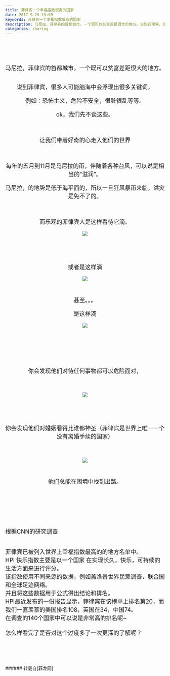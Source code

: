 ```yaml
---
title: 菲律宾一个幸福指数很高的国家
date: 2017-9-25 19:09
keywords: 菲律宾一个幸福指数很高的国家
description: 马尼拉，菲律宾的首都城市。一个既可以贫富差距很大的地方。说到菲律宾，很多人可能脑海中会浮现出很多关键词，例如：恐怖主义，危险不安全，很脏很乱等等。ok，我们先不谈这些。让我们带着好奇的心走入他们的世界每年的五月到11月是马尼拉的雨，伴随着各种台风，可以说是相当的“滋润”。 马尼拉，的地势是低于海平面的，所以一旦狂风暴雨来临，洪灾是免不了的。而乐观的菲律宾人是这样看待它滴。或者是这样滴甚至。。。是这样滴你会发现他们对待任何事物都可以危险面对，你会发现他们对婚姻看得比谁都神圣（菲律宾是世界上唯一一个没有离婚手续的国家）他们总能在困境中找到出路。根据CNN的研究调查 菲律宾已被列入世界上幸福指数最高的的地方名单中。 HPI 快乐指数主要是以一个国家 在实现长久，快乐，可持续的生活方面来进行评分。 该指数使用不同来源的数据，例如盖洛普世界民意调查，联合国和全球足迹网络。 并且将这些数据用于公式得出结论和排名。 HPI最近发布的一份报告显示，菲律宾在该榜单上排名第20，而我们一直羡慕的美国排名108，英国在34，中国74。 在调查的140个国家中可以说是非常高的排名呢~怎么样看完了是否对这个过度多了一次更深的了解呢？
categories: sharing
---
```

<td class="t_f" id="postmessage_898971">

<br/>
<br/>
<div align="center"><font size="4"><br/>
</font></div><br/>
<div align="center"><font size="4">马尼拉，菲律宾的首都城市。一个既可以贫富差距很大的地方。</font></div><br/>
<div align="center"><img alt="" border="0" onclick="" onmouseover="" smilieid="42" src="static/image/smiley/grapeman/02.gif"/></div><br/>
<div align="center"><font size="4">说到菲律宾，很多人可能脑海中会浮现出很多关键词，</font></div><br/>
<div align="center"><font size="4">例如：恐怖主义，危险不安全，很脏很乱等等。</font></div><br/>
<div align="center"><font size="4">ok，我们先不谈这些。</font></div><br/>
<div align="center"><font size="4"><br/>
</font></div><br/>
<div align="center"><font size="4">让我们带着好奇的心走入他们的世界</font></div><br/>
<div align="center"><font size="4"><br/>
</font></div><br/>
<div align="center"><font size="4">每年的五月到11月是马尼拉的雨，伴随着各种台风，可以说是相当的“滋润”。</font></div><br/>
<div align="center"><font size="4"> 马尼拉，的地势是低于海平面的，所以一旦狂风暴雨来临，洪灾是免不了的。</font></div><br/>
<div align="center"><font size="4"><br/>
</font></div><br/>
<div align="center"><font size="4">而乐观的菲律宾人是这样看待它滴。</font></div><br/>
<div align="center"><font size="4">

<img aid="631848" data-cf-modified-00469284366f6aa8e85e8bb8-="" file="data/attachment/forum/201709/24/180937ao0otgw7547474h0.jpg.thumb.jpg" id="aimg_631848" inpost="1" onclick="" onmouseover="" src="http://www.flw.ph/data/attachment/forum/201709/24/180937ao0otgw7547474h0.jpg" style="cursor:pointer" zoomfile="data/attachment/forum/201709/24/180937ao0otgw7547474h0.jpg"/>


</font></div><br/>
<div align="center"><font size="4"><br/>
</font></div><br/>
<div align="center"><font size="4">或者是这样滴</font></div><br/>
<div align="center"><font size="4">

<img aid="631846" data-cf-modified-00469284366f6aa8e85e8bb8-="" file="data/attachment/forum/201709/24/180934svec5bvxxc6oqov6.jpg.thumb.jpg" id="aimg_631846" inpost="1" onclick="" onmouseover="" src="http://www.flw.ph/data/attachment/forum/201709/24/180934svec5bvxxc6oqov6.jpg" style="cursor:pointer" zoomfile="data/attachment/forum/201709/24/180934svec5bvxxc6oqov6.jpg"/>


</font></div><br/>
<div align="center"><font size="4">甚至。。。</font></div><br/>
<div align="center"><font size="4">是这样滴</font></div><br/>
<div align="center"><font size="4">

<img aid="631836" data-cf-modified-00469284366f6aa8e85e8bb8-="" file="data/attachment/forum/201709/24/180025hp5a9if9pabka3a5.jpg.thumb.jpg" id="aimg_631836" inpost="1" onclick="" onmouseover="" src="http://www.flw.ph/data/attachment/forum/201709/24/180025hp5a9if9pabka3a5.jpg" style="cursor:pointer" zoomfile="data/attachment/forum/201709/24/180025hp5a9if9pabka3a5.jpg"/>


</font></div><br/>
<div align="center"><font size="4"><br/>
</font></div><br/>
<div align="center"><font size="4"><br/>
</font></div><br/>
<div align="center"><font size="4">你会发现他们对待任何事物都可以危险面对，</font></div><br/>
<div align="center"><font size="4"><br/>
</font></div><br/>
<div align="center"><font size="4">

<img aid="631847" data-cf-modified-00469284366f6aa8e85e8bb8-="" file="data/attachment/forum/201709/24/180936v87hguzbvbbu0g72.jpg.thumb.jpg" id="aimg_631847" inpost="1" onclick="" onmouseover="" src="http://www.flw.ph/data/attachment/forum/201709/24/180936v87hguzbvbbu0g72.jpg" style="cursor:pointer" zoomfile="data/attachment/forum/201709/24/180936v87hguzbvbbu0g72.jpg"/>


</font></div><br/>
<div align="center"><font size="4"><br/>
</font></div><br/>
<div align="center"><font size="4">你会发现他们对婚姻看得比谁都神圣（菲律宾是世界上唯一一个没有离婚手续的国家）</font></div><br/>
<div align="center"><font size="4"><br/>
</font></div><br/>
<div align="center"><font size="4">

<img aid="631849" data-cf-modified-00469284366f6aa8e85e8bb8-="" file="data/attachment/forum/201709/24/180940ryi3za86ks6171ka.jpg.thumb.jpg" id="aimg_631849" inpost="1" onclick="" onmouseover="" src="http://www.flw.ph/data/attachment/forum/201709/24/180940ryi3za86ks6171ka.jpg" style="cursor:pointer" zoomfile="data/attachment/forum/201709/24/180940ryi3za86ks6171ka.jpg"/>


</font></div><br/>
<div align="center"><font size="4">他们总能在困境中找到出路。</font></div><br/>
<div align="center"><font size="4"><br/>
</font></div><br/>
<div align="center"><font size="4"><br/>
</font></div><br/>
<div align="center"><font size="4"><br/>
</font></div><br/>
<div align="center"><div align="left"><font size="4"><font face="宋体">根据</font>CNN<font face="宋体">的研究调查</font></font></div><div align="left"><font face="宋体"><font size="4"><br/>
</font></font></div><br/>
<div align="left"><font size="4"> <font face="宋体">菲律宾已被列入世界上幸福指数最高的的地方名单中。</font></font></div><div align="left"><font size="4"> </font></div><div align="left"><font size="4">HPI <font face="宋体">快乐指数主要是以一个国家</font> <font face="宋体">在实现长久，快乐，可持续的生活方面来进行评分。</font></font></div><div align="left"><font size="4"> </font></div><div align="left"><font size="4"><font face="宋体">该指数使用不同来源的数据，例如盖洛普世界民意调查，联合国和全球足迹网络。</font></font></div><div align="left"><font size="4"> </font></div><div align="left"><font size="4"><font face="宋体">并且将这些数据用于公式得出结论和排名。</font></font></div><div align="left"><font size="4"> </font></div><div align="left"><font size="4">HPI<font face="宋体">最近发布的一份报告显示，菲律宾在该榜单上排名第</font>20<font face="宋体">，而我们一直羡慕的美国排名</font>108<font face="宋体">，英国在</font>34<font face="宋体">，中国</font>74<font face="宋体">。</font></font></div><div align="left"><font size="4"> </font></div><div align="left"><font size="4"><font face="宋体">在调查的</font>140<font face="宋体">个国家中可以说是非常高的排名呢</font>~</font></div><div align="left"><font size="4"><br/>
</font></div><div align="left"><font size="4">怎么样看完了是否对这个过度多了一次更深的了解呢？</font></div><br/>
<font size="4"><br/>
</font><br/>
</div><br/>
<br/>
</td>
###### 转载自[菲龙网]